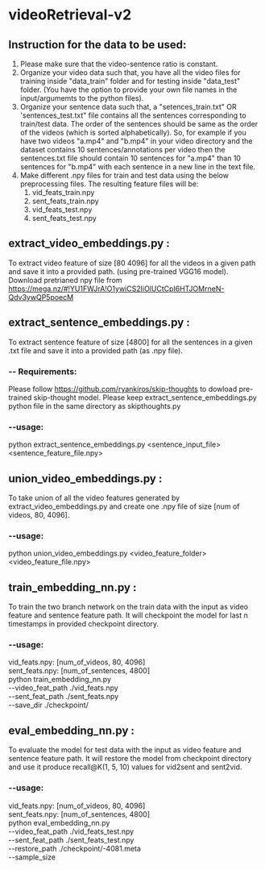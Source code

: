 # videoRetrieval-v2
## Instruction for the data to be used:
1. Please make sure that the video-sentence ratio is constant.
2. Organize your video data such that, you have all the video files for training inside "data_train" folder and for testing inside "data_test" folder. (You have the option to provide your own file names in the input/argumemts to the python files).
3. Organize your sentence data such that, a "setences_train.txt" OR 'sentences_test.txt" file contains all the sentences corresponding to train/test data. The order of the sentences should be same as the order of the videos (which is sorted alphabetically). So, for example if you have two videos "a.mp4" and "b.mp4" in your video directory and the dataset contains 10 sentences/annotations per video then the sentences.txt file should contain 10 sentences for "a.mp4" than 10 sentences for "b.mp4" with each sentence in a new line in the text file.
4. Make different .npy files for train and test data using the below preprocessing files. The resulting feature files will be:
    1. vid_feats_train.npy
    2. sent_feats_train.npy
    3. vid_feats_test.npy
    4. sent_feats_test.npy
## extract_video_embeddings.py : 
To extract video feature of size [80 4096] for all the videos in a given path and save it into a provided path. (using pre-trained VGG16 model). Download pretrianed npy file from https://mega.nz/#!YU1FWJrA!O1ywiCS2IiOlUCtCpI6HTJOMrneN-Qdv3ywQP5poecM
## extract_sentence_embeddings.py :
To extract sentence feature of size [4800] for all the sentences in a given .txt file and save it into a provided path (as .npy file).
### -- Requirements: <br />
Please follow https://github.com/ryankiros/skip-thoughts to dowload pre-trained skip-thought model. Please keep extract_sentence_embeddings.py python file in the same directory as skipthoughts.py
<br />
### --usage: 
python extract_sentence_embeddings.py <sentence_input_file> <sentence_feature_file.npy>
<br />
## union_video_embeddings.py :
To take union of all the video features generated by extract_video_embeddings.py and create one .npy file of size [num of videos, 80, 4096].
<br />
### --usage:
python union_video_embeddings.py <video_feature_folder> <video_feature_file.npy>
## train_embedding_nn.py :
To train the two branch network on the train data with the input as video feature and sentence feature path. It will checkpoint the model for last n timestamps in provided checkpoint directory.
### --usage:
vid_feats.npy: [num_of_videos, 80, 4096]
<br />
sent_feats.npy: [num_of_sentences, 4800]
<br />
python train_embedding_nn.py \
    --video_feat_path ./vid_feats.npy \
    --sent_feat_path ./sent_feats.npy \
    --save_dir ./checkpoint/
## eval_embedding_nn.py :
To evaluate the model for test data with the input as video feature and sentence feature path. It will restore the model from checkpoint directory and use it produce recall@K(1, 5, 10) values for vid2sent and sent2vid.
### --usage:
vid_feats.npy: [num_of_videos, 80, 4096]
<br />
sent_feats.npy: [num_of_sentences, 4800]
<br />
python eval_embedding_nn.py \
    --video_feat_path ./vid_feats_test.npy  \
    --sent_feat_path ./sent_feats_test.npy \
    --restore_path ./checkpoint/-4081.meta \
    --sample_size <Sentences-per-video>
